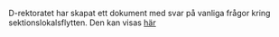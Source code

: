 D-rektoratet har skapat ett dokument med svar på vanliga frågor kring sektionslokalsflytten. 
Den kan visas [här](https://docs.google.com/document/d/e/2PACX-1vSdPDHRT-747WXI67Imas_Y82hTUcaanAbdZ1c0dkWUmwIokLRDqZDnmWuBRDpfe6iUq3XnRlmWcCVQ/pub)